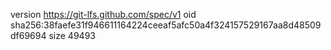 version https://git-lfs.github.com/spec/v1
oid sha256:38faefe31f946611164224ceeaf5afc50a4f324157529167aa8d48509df69694
size 49493
